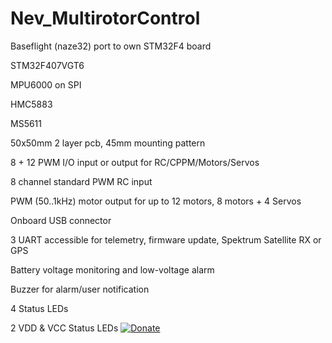 Nev_MultirotorControl
=====================
Baseflight (naze32) port to own STM32F4 board

STM32F407VGT6

MPU6000 on SPI

HMC5883

MS5611


50x50mm 2 layer pcb, 45mm mounting pattern 

8 + 12 PWM I/O  input or output for RC/CPPM/Motors/Servos 

8 channel standard PWM RC input 

PWM (50..1kHz) motor output for up to 12 motors, 8 motors + 4 Servos

Onboard USB connector 

3 UART accessible for telemetry,  firmware update,  Spektrum Satellite RX or GPS

Battery voltage monitoring and low-voltage alarm 

Buzzer for alarm/user notification 

4 Status LEDs

2 VDD & VCC Status LEDs
[![Donate](https://www.paypalobjects.com/en_US/RU/i/btn/btn_donateCC_LG.gif)](https://www.paypal.com/cgi-bin/webscr?cmd=_s-xclick&hosted_button_id=YZJH32JYC6P8A)


